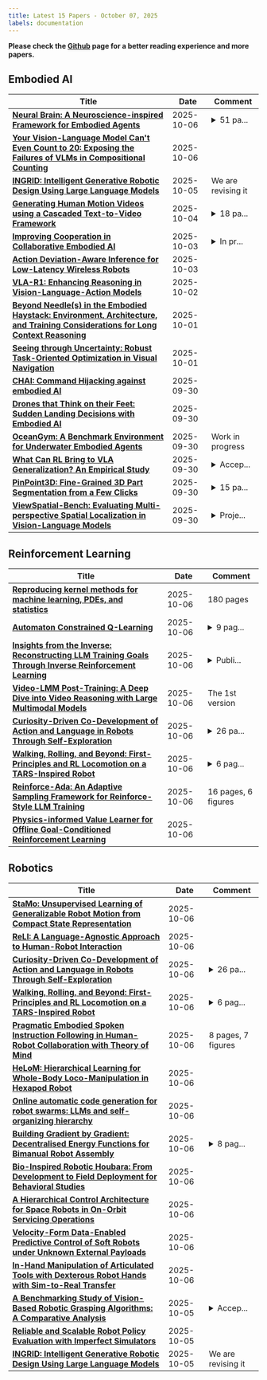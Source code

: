 ```yaml
---
title: Latest 15 Papers - October 07, 2025
labels: documentation
---
```

**Please check the [Github](https://github.com/zezhishao/MTS_Daily_ArXiv) page for a better reading experience and more papers.**

## Embodied AI
| **Title** | **Date** | **Comment** |
| --- | --- | --- |
| **[Neural Brain: A Neuroscience-inspired Framework for Embodied Agents](http://arxiv.org/abs/2505.07634v3)** | 2025-10-06 | <details><summary>51 pa...</summary><p>51 pages, 17 figures, 9 tables</p></details> |
| **[Your Vision-Language Model Can't Even Count to 20: Exposing the Failures of VLMs in Compositional Counting](http://arxiv.org/abs/2510.04401v1)** | 2025-10-06 |  |
| **[INGRID: Intelligent Generative Robotic Design Using Large Language Models](http://arxiv.org/abs/2509.03842v3)** | 2025-10-05 | We are revising it |
| **[Generating Human Motion Videos using a Cascaded Text-to-Video Framework](http://arxiv.org/abs/2510.03909v1)** | 2025-10-04 | <details><summary>18 pa...</summary><p>18 pages, 7 figures, Project Page:https://hyelinnam.github.io/Cameo/</p></details> |
| **[Improving Cooperation in Collaborative Embodied AI](http://arxiv.org/abs/2510.03153v1)** | 2025-10-03 | <details><summary>In pr...</summary><p>In proceedings of UKCI 2025</p></details> |
| **[Action Deviation-Aware Inference for Low-Latency Wireless Robots](http://arxiv.org/abs/2510.02851v1)** | 2025-10-03 |  |
| **[VLA-R1: Enhancing Reasoning in Vision-Language-Action Models](http://arxiv.org/abs/2510.01623v1)** | 2025-10-02 |  |
| **[Beyond Needle(s) in the Embodied Haystack: Environment, Architecture, and Training Considerations for Long Context Reasoning](http://arxiv.org/abs/2505.16928v2)** | 2025-10-01 |  |
| **[Seeing through Uncertainty: Robust Task-Oriented Optimization in Visual Navigation](http://arxiv.org/abs/2510.00441v1)** | 2025-10-01 |  |
| **[CHAI: Command Hijacking against embodied AI](http://arxiv.org/abs/2510.00181v1)** | 2025-09-30 |  |
| **[Drones that Think on their Feet: Sudden Landing Decisions with Embodied AI](http://arxiv.org/abs/2510.00167v1)** | 2025-09-30 |  |
| **[OceanGym: A Benchmark Environment for Underwater Embodied Agents](http://arxiv.org/abs/2509.26536v1)** | 2025-09-30 | Work in progress |
| **[What Can RL Bring to VLA Generalization? An Empirical Study](http://arxiv.org/abs/2505.19789v3)** | 2025-09-30 | <details><summary>Accep...</summary><p>Accepted by NeurIPS 2025</p></details> |
| **[PinPoint3D: Fine-Grained 3D Part Segmentation from a Few Clicks](http://arxiv.org/abs/2509.25970v1)** | 2025-09-30 | <details><summary>15 pa...</summary><p>15 pages, 12 figures, conference</p></details> |
| **[ViewSpatial-Bench: Evaluating Multi-perspective Spatial Localization in Vision-Language Models](http://arxiv.org/abs/2505.21500v2)** | 2025-09-30 | <details><summary>Proje...</summary><p>Project: https://zju-real.github.io/ViewSpatial-Page/</p></details> |

## Reinforcement Learning
| **Title** | **Date** | **Comment** |
| --- | --- | --- |
| **[Reproducing kernel methods for machine learning, PDEs, and statistics](http://arxiv.org/abs/2402.07084v3)** | 2025-10-06 | 180 pages |
| **[Automaton Constrained Q-Learning](http://arxiv.org/abs/2510.05061v1)** | 2025-10-06 | <details><summary>9 pag...</summary><p>9 pages, 4 figures, 39th Conference on Neural Information Processing Systems (NeurIPS 2025)</p></details> |
| **[Insights from the Inverse: Reconstructing LLM Training Goals Through Inverse Reinforcement Learning](http://arxiv.org/abs/2410.12491v3)** | 2025-10-06 | <details><summary>Publi...</summary><p>Published as a conference paper at COLM 2025</p></details> |
| **[Video-LMM Post-Training: A Deep Dive into Video Reasoning with Large Multimodal Models](http://arxiv.org/abs/2510.05034v1)** | 2025-10-06 | The 1st version |
| **[Curiosity-Driven Co-Development of Action and Language in Robots Through Self-Exploration](http://arxiv.org/abs/2510.05013v1)** | 2025-10-06 | <details><summary>26 pa...</summary><p>26 pages, 14 pages of supplementary material</p></details> |
| **[Walking, Rolling, and Beyond: First-Principles and RL Locomotion on a TARS-Inspired Robot](http://arxiv.org/abs/2510.05001v1)** | 2025-10-06 | <details><summary>6 pag...</summary><p>6 pages, 10 figures. Presented at IEEE-RAS International Conference on Humanoid Robots (Humanoids) 2025</p></details> |
| **[Reinforce-Ada: An Adaptive Sampling Framework for Reinforce-Style LLM Training](http://arxiv.org/abs/2510.04996v1)** | 2025-10-06 | 16 pages, 6 figures |
| **[Physics-informed Value Learner for Offline Goal-Conditioned Reinforcement Learning](http://arxiv.org/abs/2509.06782v2)** | 2025-10-06 |  |

## Robotics
| **Title** | **Date** | **Comment** |
| --- | --- | --- |
| **[StaMo: Unsupervised Learning of Generalizable Robot Motion from Compact State Representation](http://arxiv.org/abs/2510.05057v1)** | 2025-10-06 |  |
| **[ReLI: A Language-Agnostic Approach to Human-Robot Interaction](http://arxiv.org/abs/2505.01862v3)** | 2025-10-06 |  |
| **[Curiosity-Driven Co-Development of Action and Language in Robots Through Self-Exploration](http://arxiv.org/abs/2510.05013v1)** | 2025-10-06 | <details><summary>26 pa...</summary><p>26 pages, 14 pages of supplementary material</p></details> |
| **[Walking, Rolling, and Beyond: First-Principles and RL Locomotion on a TARS-Inspired Robot](http://arxiv.org/abs/2510.05001v1)** | 2025-10-06 | <details><summary>6 pag...</summary><p>6 pages, 10 figures. Presented at IEEE-RAS International Conference on Humanoid Robots (Humanoids) 2025</p></details> |
| **[Pragmatic Embodied Spoken Instruction Following in Human-Robot Collaboration with Theory of Mind](http://arxiv.org/abs/2409.10849v2)** | 2025-10-06 | 8 pages, 7 figures |
| **[HeLoM: Hierarchical Learning for Whole-Body Loco-Manipulation in Hexapod Robot](http://arxiv.org/abs/2509.23651v2)** | 2025-10-06 |  |
| **[Online automatic code generation for robot swarms: LLMs and self-organizing hierarchy](http://arxiv.org/abs/2510.04774v1)** | 2025-10-06 |  |
| **[Building Gradient by Gradient: Decentralised Energy Functions for Bimanual Robot Assembly](http://arxiv.org/abs/2510.04696v1)** | 2025-10-06 | <details><summary>8 pag...</summary><p>8 pages, 6 figures, 1 table</p></details> |
| **[Bio-Inspired Robotic Houbara: From Development to Field Deployment for Behavioral Studies](http://arxiv.org/abs/2510.04692v1)** | 2025-10-06 |  |
| **[A Hierarchical Control Architecture for Space Robots in On-Orbit Servicing Operations](http://arxiv.org/abs/2509.22955v2)** | 2025-10-06 |  |
| **[Velocity-Form Data-Enabled Predictive Control of Soft Robots under Unknown External Payloads](http://arxiv.org/abs/2510.04509v1)** | 2025-10-06 |  |
| **[In-Hand Manipulation of Articulated Tools with Dexterous Robot Hands with Sim-to-Real Transfer](http://arxiv.org/abs/2509.23075v2)** | 2025-10-06 |  |
| **[A Benchmarking Study of Vision-Based Robotic Grasping Algorithms: A Comparative Analysis](http://arxiv.org/abs/2307.11622v2)** | 2025-10-05 | <details><summary>Accep...</summary><p>Accepted in IEEE Robotics and Automation Magazine 2025. Previously this version with slight modifications appeared as arXiv:2503.11163, which was submitted as a new work by accident. We have requested for removal of arXiv:2503.11163 from the other account, while simultaneously submitting this version as a revision to arXiv:2307.11622. We are stressing that this submission is intentional</p></details> |
| **[Reliable and Scalable Robot Policy Evaluation with Imperfect Simulators](http://arxiv.org/abs/2510.04354v1)** | 2025-10-05 |  |
| **[INGRID: Intelligent Generative Robotic Design Using Large Language Models](http://arxiv.org/abs/2509.03842v3)** | 2025-10-05 | We are revising it |


